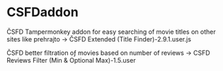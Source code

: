 # CSFDaddon
ČSFD Tampermonkey addon for easy searching of movie titles on other sites like prehrajto -> ČSFD Extended (Title Finder)-2.9.1.user.js

ČSFD better filtration oƒ movies based on number of reviews -> CSFD Reviews Filter (Min & Optional Max)-1.5.user
